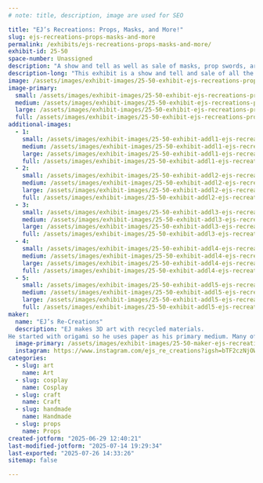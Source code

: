 ```yaml
---
# note: title, description, image are used for SEO

title: "EJ’s Recreations: Props, Masks, and More!"
slug: ejs-recreations-props-masks-and-more
permalink: /exhibits/ejs-recreations-props-masks-and-more/
exhibit-id: 25-50
space-number: Unassigned
description: "A show and tell as well as sale of masks, prop swords, art, and trinkets."
description-long: "This exhibit is a show and tell and sale of all the variations of art I have made over the years. This includes prop weapons, face masks, keychains, sculptures, and wall-hung pieces. All made form locally sourced recycled materials!"
image: /assets/images/exhibit-images/25-50-exhibit-ejs-recreations-props-masks-and-more-img-3616-large.jpeg
image-primary: 
  small: /assets/images/exhibit-images/25-50-exhibit-ejs-recreations-props-masks-and-more-img-3616-small.jpeg
  medium: /assets/images/exhibit-images/25-50-exhibit-ejs-recreations-props-masks-and-more-img-3616-medium.jpeg
  large: /assets/images/exhibit-images/25-50-exhibit-ejs-recreations-props-masks-and-more-img-3616-large.jpeg
  full: /assets/images/exhibit-images/25-50-exhibit-ejs-recreations-props-masks-and-more-img-3616-full.jpeg
additional-images: 
  - 1:
    small: /assets/images/exhibit-images/25-50-exhibit-addl1-ejs-recreations-props-masks-and-more-img-0922-small.jpeg
    medium: /assets/images/exhibit-images/25-50-exhibit-addl1-ejs-recreations-props-masks-and-more-img-0922-medium.jpeg
    large: /assets/images/exhibit-images/25-50-exhibit-addl1-ejs-recreations-props-masks-and-more-img-0922-large.jpeg
    full: /assets/images/exhibit-images/25-50-exhibit-addl1-ejs-recreations-props-masks-and-more-img-0922-full.jpeg
  - 2:
    small: /assets/images/exhibit-images/25-50-exhibit-addl2-ejs-recreations-props-masks-and-more-img-1498-small.jpeg
    medium: /assets/images/exhibit-images/25-50-exhibit-addl2-ejs-recreations-props-masks-and-more-img-1498-medium.jpeg
    large: /assets/images/exhibit-images/25-50-exhibit-addl2-ejs-recreations-props-masks-and-more-img-1498-large.jpeg
    full: /assets/images/exhibit-images/25-50-exhibit-addl2-ejs-recreations-props-masks-and-more-img-1498-full.jpeg
  - 3:
    small: /assets/images/exhibit-images/25-50-exhibit-addl3-ejs-recreations-props-masks-and-more-img-0926-small.jpeg
    medium: /assets/images/exhibit-images/25-50-exhibit-addl3-ejs-recreations-props-masks-and-more-img-0926-medium.jpeg
    large: /assets/images/exhibit-images/25-50-exhibit-addl3-ejs-recreations-props-masks-and-more-img-0926-large.jpeg
    full: /assets/images/exhibit-images/25-50-exhibit-addl3-ejs-recreations-props-masks-and-more-img-0926-full.jpeg
  - 4:
    small: /assets/images/exhibit-images/25-50-exhibit-addl4-ejs-recreations-props-masks-and-more-img-0785-small.jpeg
    medium: /assets/images/exhibit-images/25-50-exhibit-addl4-ejs-recreations-props-masks-and-more-img-0785-medium.jpeg
    large: /assets/images/exhibit-images/25-50-exhibit-addl4-ejs-recreations-props-masks-and-more-img-0785-large.jpeg
    full: /assets/images/exhibit-images/25-50-exhibit-addl4-ejs-recreations-props-masks-and-more-img-0785-full.jpeg
  - 5:
    small: /assets/images/exhibit-images/25-50-exhibit-addl5-ejs-recreations-props-masks-and-more-img-0748-small.jpeg
    medium: /assets/images/exhibit-images/25-50-exhibit-addl5-ejs-recreations-props-masks-and-more-img-0748-medium.jpeg
    large: /assets/images/exhibit-images/25-50-exhibit-addl5-ejs-recreations-props-masks-and-more-img-0748-large.jpeg
    full: /assets/images/exhibit-images/25-50-exhibit-addl5-ejs-recreations-props-masks-and-more-img-0748-full.jpeg
maker: 
  name: "EJ’s Re-Creations"
  description: "EJ makes 3D art with recycled materials.
He started with origami so he uses paper as his primary medium. Many of his works are inspired by Japanese culture and recent is beginning to expand his subject matter to other cultures as well as nature in order to expand and refine his art style."
  image-primary: /assets/images/exhibit-images/25-50-maker-ejs-recreations-props-masks-and-more-img-0750-5114-medium.jpeg
  instagram: https://www.instagram.com/ejs_re_creations?igsh=bTF2czNjOWFzcTg1&utm_source=qr
categories: 
  - slug: art
    name: Art
  - slug: cosplay
    name: Cosplay
  - slug: craft
    name: Craft
  - slug: handmade
    name: Handmade
  - slug: props
    name: Props
created-jotform: "2025-06-29 12:40:21"
last-modified-jotform: "2025-07-14 19:29:34"
last-exported: "2025-07-26 14:33:26"
sitemap: false

---
```

